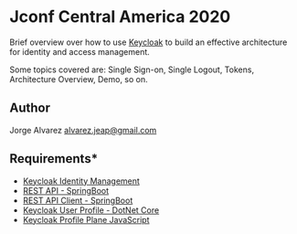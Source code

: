 # **Jconf Central America 2020**

Brief overview over how to use [Keycloak](https://www.keycloak.org/) to build an effective architecture for identity and access management​.

Some topics covered are: Single Sign-on, Single Logout, Tokens, Architecture Overview, Demo, so on.

## **Author**

Jorge Alvarez <alvarez.jeap@gmail.com>

## **Requirements***

- [Keycloak Identity Management](https://github.com/jealvarez/keycloak-idm)
- [REST API - SpringBoot](https://github.com/jealvarez/todo-app-api)
- [REST API Client - SpringBoot](https://github.com/jealvarez/todo-app-ui)
- [Keycloak User Profile - DotNet Core](https://github.com/jealvarez/KeycloakUserProfile)
- [Keycloak Profile Plane JavaScript](https://github.com/jealvarez/keycloak-profile-plane-js-ui)
